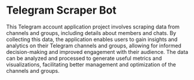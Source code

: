 # Telegram Scraper Bot
This Telegram account application project involves scraping data from channels and groups, including details about members and chats. By collecting this data, the application enables users to gain insights and analytics on their Telegram channels and groups, allowing for informed decision-making and improved engagement with their audience. The data can be analyzed and processed to generate useful metrics and visualizations, facilitating better management and optimization of the channels and groups.
